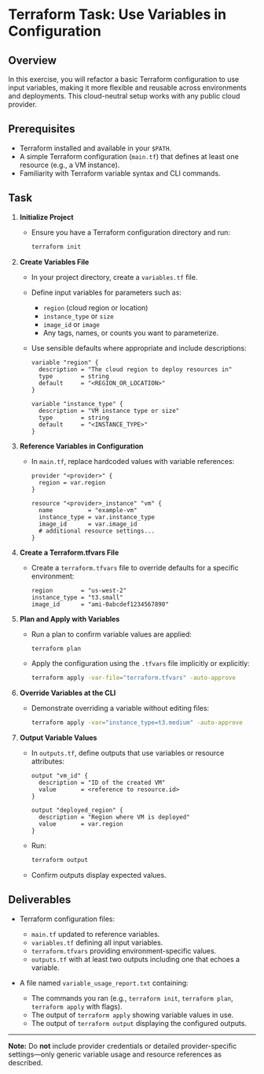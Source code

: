 # Terraform Task: Use Variables in Configuration

## Overview

In this exercise, you will refactor a basic Terraform configuration to use input variables, making it more flexible and reusable across environments and deployments. This cloud-neutral setup works with any public cloud provider.

## Prerequisites

* Terraform installed and available in your `$PATH`.
* A simple Terraform configuration (`main.tf`) that defines at least one resource (e.g., a VM instance).
* Familiarity with Terraform variable syntax and CLI commands.

## Task

1. **Initialize Project**

   * Ensure you have a Terraform configuration directory and run:

     ```bash
     terraform init
     ```
2. **Create Variables File**

   * In your project directory, create a `variables.tf` file.
   * Define input variables for parameters such as:

     * `region` (cloud region or location)
     * `instance_type` or `size`
     * `image_id` or `image`
     * Any tags, names, or counts you want to parameterize.
   * Use sensible defaults where appropriate and include descriptions:

     ```hcl
     variable "region" {
       description = "The cloud region to deploy resources in"
       type        = string
       default     = "<REGION_OR_LOCATION>"
     }

     variable "instance_type" {
       description = "VM instance type or size"
       type        = string
       default     = "<INSTANCE_TYPE>"
     }
     ```
3. **Reference Variables in Configuration**

   * In `main.tf`, replace hardcoded values with variable references:

     ```hcl
     provider "<provider>" {
       region = var.region
     }

     resource "<provider>_instance" "vm" {
       name          = "example-vm"
       instance_type = var.instance_type
       image_id      = var.image_id
       # additional resource settings...
     }
     ```
4. **Create a Terraform.tfvars File**

   * Create a `terraform.tfvars` file to override defaults for a specific environment:

     ```hcl
     region        = "us-west-2"
     instance_type = "t3.small"
     image_id      = "ami-0abcdef1234567890"
     ```
5. **Plan and Apply with Variables**

   * Run a plan to confirm variable values are applied:

     ```bash
     terraform plan
     ```
   * Apply the configuration using the `.tfvars` file implicitly or explicitly:

     ```bash
     terraform apply -var-file="terraform.tfvars" -auto-approve
     ```
6. **Override Variables at the CLI**

   * Demonstrate overriding a variable without editing files:

     ```bash
     terraform apply -var="instance_type=t3.medium" -auto-approve
     ```
7. **Output Variable Values**

   * In `outputs.tf`, define outputs that use variables or resource attributes:

     ```hcl
     output "vm_id" {
       description = "ID of the created VM"
       value       = <reference to resource.id>
     }

     output "deployed_region" {
       description = "Region where VM is deployed"
       value       = var.region
     }
     ```
   * Run:

     ```bash
     terraform output
     ```
   * Confirm outputs display expected values.

## Deliverables

* Terraform configuration files:

  * `main.tf` updated to reference variables.
  * `variables.tf` defining all input variables.
  * `terraform.tfvars` providing environment-specific values.
  * `outputs.tf` with at least two outputs including one that echoes a variable.
* A file named `variable_usage_report.txt` containing:

  * The commands you ran (e.g., `terraform init`, `terraform plan`, `terraform apply` with flags).
  * The output of `terraform apply` showing variable values in use.
  * The output of `terraform output` displaying the configured outputs.

---

**Note:** Do **not** include provider credentials or detailed provider-specific settings—only generic variable usage and resource references as described.
